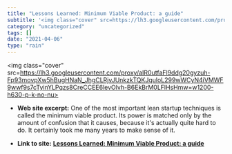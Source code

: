 ```yaml
---
title: "Lessons Learned: Minimum Viable Product: a guide"
subtitle: '<img class="cover" src=https://lh3.googleusercontent.com/proxy/aIR0utfaFl9ddg20gyzuh-Fp93movpXw5hBug...'
category: "uncategorized"
tags: []
date: "2021-04-06"
type: "rain"
---
```

<img class="cover" src=https://lh3.googleusercontent.com/proxy/aIR0utfaFl9ddg20gyzuh-Fp93movpXw5hBugHNaN_JhgCLRjvJUnkzkTQKJquloL299wWCyN4iVMWF9wwf9s7cTyinYLPqzs8CreCCEE6levOlvh-B6EkBrM0LFlHsHmw=w1200-h630-p-k-no-nu>



* **Web site excerpt:** One of the most important lean startup techniques is called the minimum viable product. Its power is matched only by the amount of confusion that it causes, because it's actually quite hard to do. It certainly took me many years to make sense of it.

* **Link to site:** **[Lessons Learned: Minimum Viable Product: a guide](http://www.startuplessonslearned.com/2009/08/minimum-viable-product-guide.html)**